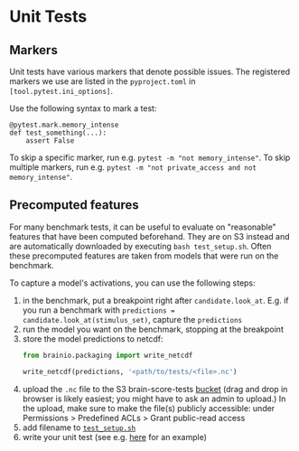 # Unit Tests
## Markers
Unit tests have various markers that denote possible issues.
The registered markers we use are listed in the `pyproject.toml` in `[tool.pytest.ini_options]`.

Use the following syntax to mark a test:
```
@pytest.mark.memory_intense
def test_something(...):
    assert False
```

To skip a specific marker, run e.g. `pytest -m "not memory_intense"`.
To skip multiple markers, run e.g. `pytest -m "not private_access and not memory_intense"`.


## Precomputed features
For many benchmark tests, it can be useful to evaluate on "reasonable" features that have been computed beforehand.
They are on S3 instead and are automatically downloaded by executing `bash test_setup.sh`.
Often these precomputed features are taken from models that were run on the benchmark.

To capture a model's activations, you can use the following steps:
1. in the benchmark, put a breakpoint right after `candidate.look_at`. 
   E.g. if you run a benchmark with `predictions = candidate.look_at(stimulus_set)`, capture the `predictions`
2. run the model you want on the benchmark, stopping at the breakpoint
3. store the model predictions to netcdf:
    ```python
    from brainio.packaging import write_netcdf
    
    write_netcdf(predictions, '<path/to/tests/<file>.nc')
    ```
4. upload the `.nc` file to the S3 brain-score-tests 
   [bucket](https://s3.console.aws.amazon.com/s3/buckets/brain-score-tests?region=us-east-1&prefix=tests/test_benchmarks/&showversions=false) 
   (drag and drop in browser is likely easiest; you might have to ask an admin to upload.)
   In the upload, make sure to make the file(s) publicly accessible: 
   under Permissions > Predefined ACLs > Grant public-read access
5. add filename to [`test_setup.sh`](https://github.com/brain-score/brain-score/blob/master/test_setup.sh) 
6. write your unit test (see e.g. 
   [here](https://github.com/brain-score/brain-score/blob/9ba55450a9d1c2b695c393df92aba2102ccdb169/tests/test_benchmarks/test_geirhos2021.py#L73) 
   for an example)
